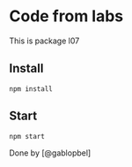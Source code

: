 # Code from labs
This is package l07

## Install
```
npm install
```

## Start
 ```
 npm start
```

Done by [@gablopbel]